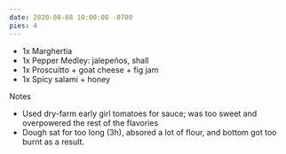 ```yaml
---
date: 2020-08-08 10:00:00 -0700
pies: 4
---
```

- 1x Marghertia
- 1x Pepper Medley: jalepeños, shall
- 1x Proscuitto + goat cheese + fig jam
- 1x Spicy salami + honey

Notes
- Used dry-farm early girl tomatoes for sauce; was too sweet and overpowered the rest of the flavories
- Dough sat for too long (3h), absored a lot of flour, and bottom got too burnt as a result. 

